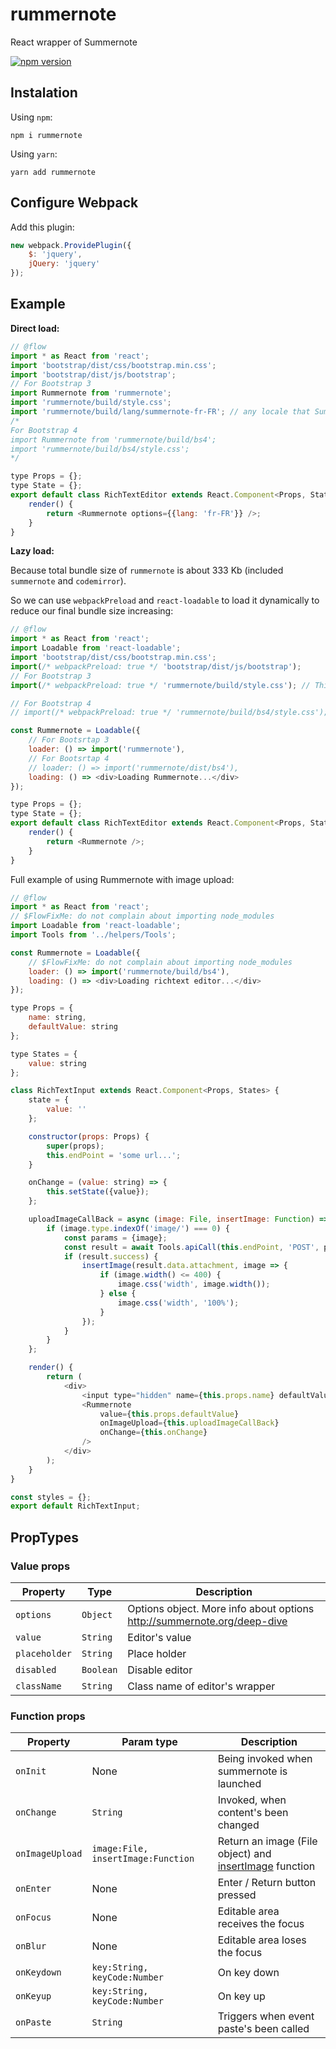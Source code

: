 # rummernote

React wrapper of Summernote

[![npm version](https://badge.fury.io/js/rummernote.svg)](https://badge.fury.io/js/rummernote)

## Instalation

Using `npm`:

```
npm i rummernote
```

Using `yarn`:

```
yarn add rummernote
```

## Configure Webpack

Add this plugin:

```javascript
new webpack.ProvidePlugin({
    $: 'jquery',
    jQuery: 'jquery'
});
```

## Example

**Direct load:**

```javascript
// @flow
import * as React from 'react';
import 'bootstrap/dist/css/bootstrap.min.css';
import 'bootstrap/dist/js/bootstrap';
// For Bootstrap 3
import Rummernote from 'rummernote';
import 'rummernote/build/style.css';
import 'rummernote/build/lang/summernote-fr-FR'; // any locale that Summernote supported
/*
For Bootstrap 4
import Rummernote from 'rummernote/build/bs4';
import 'rummernote/build/bs4/style.css';
*/

type Props = {};
type State = {};
export default class RichTextEditor extends React.Component<Props, State> {
    render() {
        return <Rummernote options={{lang: 'fr-FR'}} />;
    }
}
```

**Lazy load:**

Because total bundle size of `rummernote` is about 333 Kb (included `summernote` and `codemirror`).

So we can use `webpackPreload` and `react-loadable` to load it dynamically to reduce our final bundle size increasing:

```javascript
// @flow
import * as React from 'react';
import Loadable from 'react-loadable';
import 'bootstrap/dist/css/bootstrap.min.css';
import(/* webpackPreload: true */ 'bootstrap/dist/js/bootstrap');
// For Bootstrap 3
import(/* webpackPreload: true */ 'rummernote/build/style.css'); // This one can put in root Component

// For Bootstrap 4
// import(/* webpackPreload: true */ 'rummernote/build/bs4/style.css');

const Rummernote = Loadable({
    // For Bootsrtap 3
    loader: () => import('rummernote'),
    // For Bootsrtap 4
    // loader: () => import('rummernote/dist/bs4'),
    loading: () => <div>Loading Rummernote...</div>
});

type Props = {};
type State = {};
export default class RichTextEditor extends React.Component<Props, State> {
    render() {
        return <Rummernote />;
    }
}
```

Full example of using Rummernote with image upload:

```javascript
// @flow
import * as React from 'react';
// $FlowFixMe: do not complain about importing node_modules
import Loadable from 'react-loadable';
import Tools from '../helpers/Tools';

const Rummernote = Loadable({
    // $FlowFixMe: do not complain about importing node_modules
    loader: () => import('rummernote/build/bs4'),
    loading: () => <div>Loading richtext editor...</div>
});

type Props = {
    name: string,
    defaultValue: string
};

type States = {
    value: string
};

class RichTextInput extends React.Component<Props, States> {
    state = {
        value: ''
    };

    constructor(props: Props) {
        super(props);
        this.endPoint = 'some url...';
    }

    onChange = (value: string) => {
        this.setState({value});
    };

    uploadImageCallBack = async (image: File, insertImage: Function) => {
        if (image.type.indexOf('image/') === 0) {
            const params = {image};
            const result = await Tools.apiCall(this.endPoint, 'POST', params);
            if (result.success) {
                insertImage(result.data.attachment, image => {
                    if (image.width() <= 400) {
                        image.css('width', image.width());
                    } else {
                        image.css('width', '100%');
                    }
                });
            }
        }
    };

    render() {
        return (
            <div>
                <input type="hidden" name={this.props.name} defaultValue={this.state.value} />
                <Rummernote
                    value={this.props.defaultValue}
                    onImageUpload={this.uploadImageCallBack}
                    onChange={this.onChange}
                />
            </div>
        );
    }
}

const styles = {};
export default RichTextInput;
```

## PropTypes

### Value props

| Property      | Type      | Description                                                             |
| ------------- | --------- | ----------------------------------------------------------------------- |
| `options`     | `Object`  | Options object. More info about options http://summernote.org/deep-dive |
| `value`       | `String`  | Editor's value                                                          |
| `placeholder` | `String`  | Place holder                                                            |
| `disabled`    | `Boolean` | Disable editor                                                          |
| `className`   | `String`  | Class name of editor's wrapper                                          |

### Function props

| Property        | Param type                         | Description                                                                                             |
| --------------- | ---------------------------------- | ------------------------------------------------------------------------------------------------------- |
| `onInit`        | None                               | Being invoked when summernote is launched                                                               |
| `onChange`      | `String`                           | Invoked, when content's been changed                                                                    |
| `onImageUpload` | `image:File, insertImage:Function` | Return an image (File object) and [insertImage](https://summernote.org/deep-dive/#insertimage) function |
| `onEnter`       | None                               | Enter / Return button pressed                                                                           |
| `onFocus`       | None                               | Editable area receives the focus                                                                        |
| `onBlur`        | None                               | Editable area loses the focus                                                                           |
| `onKeydown`     | `key:String, keyCode:Number`       | On key down                                                                                             |
| `onKeyup`       | `key:String, keyCode:Number`       | On key up                                                                                               |
| `onPaste`       | `String`                           | Triggers when event paste's been called                                                                 |
